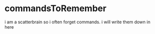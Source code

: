 # commandsToRemember
i am a scatterbrain so i often forget commands. i will write them down in here
